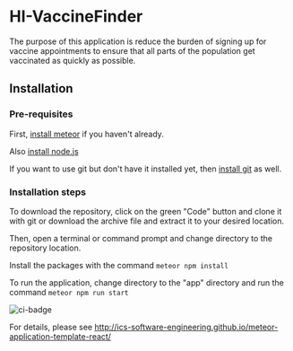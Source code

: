 # HI-VaccineFinder
The purpose of this application is reduce the burden of signing up for vaccine appointments to ensure that all parts of the population get vaccinated as quickly as possible.
## Installation
### Pre-requisites
First, [install meteor](https://www.meteor.com/developers/install) if you haven't already.

Also [install node.js](https://nodejs.org/en/download/)

If you want to use git but don't have it installed yet, then [install git](https://git-scm.com/downloads) as well.

### Installation steps

To download the repository, click on the green "Code" button and clone it with git or download the archive file and extract it to your desired location.

Then, open a terminal or command prompt and change directory to the repository location.

Install the packages with the command
`meteor npm install`

To run the application, change directory to the "app" directory and run the command
`meteor npm run start`


![ci-badge](https://github.com/ics-software-engineering/meteor-application-template-react/workflows/ci-meteor-application-template-react/badge.svg)

For details, please see http://ics-software-engineering.github.io/meteor-application-template-react/
